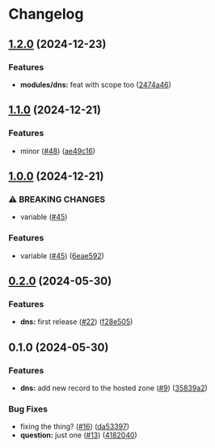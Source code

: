 # Changelog

## [1.2.0](https://github.com/ignaciocaff/release-poc/compare/dns-v1.1.0...dns-v1.2.0) (2024-12-23)


### Features

* **modules/dns:** feat with scope too ([2474a46](https://github.com/ignaciocaff/release-poc/commit/2474a46347cc32aeaf972d13c80cf8e28f3d8bb0))

## [1.1.0](https://github.com/ignaciocaff/release-poc/compare/dns-v1.0.0...dns-v1.1.0) (2024-12-21)


### Features

* minor ([#48](https://github.com/ignaciocaff/release-poc/issues/48)) ([ae49c16](https://github.com/ignaciocaff/release-poc/commit/ae49c16ad5f53cc387d284d1244d6feaac8387b1))

## [1.0.0](https://github.com/ignaciocaff/release-poc/compare/dns-v0.2.0...dns-v1.0.0) (2024-12-21)


### ⚠ BREAKING CHANGES

* variable ([#45](https://github.com/ignaciocaff/release-poc/issues/45))

### Features

* variable ([#45](https://github.com/ignaciocaff/release-poc/issues/45)) ([6eae592](https://github.com/ignaciocaff/release-poc/commit/6eae592a9faef3e572cde06e7ddd4f842d8db8dd))

## [0.2.0](https://github.com/ignaciocaff/release-poc/compare/dns-v0.1.0...dns-v0.2.0) (2024-05-30)


### Features

* **dns:** first release ([#22](https://github.com/ignaciocaff/release-poc/issues/22)) ([f28e505](https://github.com/ignaciocaff/release-poc/commit/f28e5057b0d7b1a760a541a71909dfb18c89829c))

## 0.1.0 (2024-05-30)


### Features

* **dns:** add new record to the hosted zone ([#9](https://github.com/ignaciocaff/release-poc/issues/9)) ([35839a2](https://github.com/ignaciocaff/release-poc/commit/35839a230d31733706a1bb2b3d4fbd9dcb75e3ba))


### Bug Fixes

* fixing the thing? ([#16](https://github.com/ignaciocaff/release-poc/issues/16)) ([da53397](https://github.com/ignaciocaff/release-poc/commit/da53397159fe2f85106be11f4663d8fb223c84c7))
* **question:** just one ([#13](https://github.com/ignaciocaff/release-poc/issues/13)) ([4182040](https://github.com/ignaciocaff/release-poc/commit/4182040a0ea132191a395d05e8119b0b60d61627))
